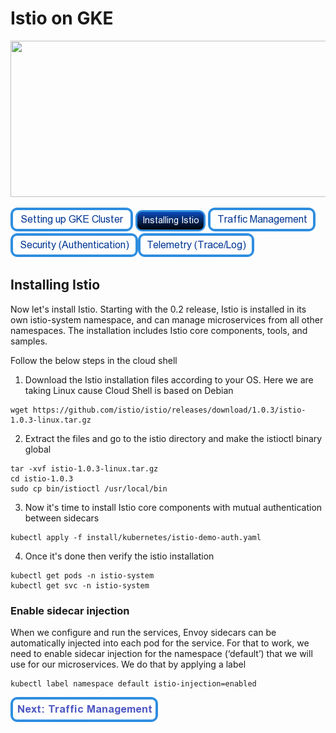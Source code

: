 # Istio on GKE

<img src="https://cdn-images-1.medium.com/max/2000/1*Z_-ulLqHoVA2jOVIEU3G5Q.png" height="250" width="1000"/>

[![Setting Up GKE Cluster](https://github.com/nikitsrj/gdg-istio/blob/master/readme/setupgke.png)](./agenda.md) [![Installing Istio](https://github.com/nikitsrj/gdg-istio/blob/master/readme/enableistio.png)](./istio.md) [![Traffic Management](https://github.com/nikitsrj/gdg-istio/blob/master/readme/traffic.png)](./agenda.md)[![Security Authentication](https://github.com/nikitsrj/gdg-istio/blob/master/readme/authentication.png)](./agenda.md)[![Telemetry](https://github.com/nikitsrj/gdg-istio/blob/master/readme/telem.png)](./agenda.md)

## Installing Istio

Now let's install Istio. Starting with the 0.2 release, Istio is installed in its own istio-system namespace, and can manage microservices from all other namespaces. The installation includes Istio core components, tools, and samples.

Follow the below steps in the cloud shell

1. Download the Istio installation files according to your OS. Here we are taking Linux cause Cloud Shell is based on Debian
```
wget https://github.com/istio/istio/releases/download/1.0.3/istio-1.0.3-linux.tar.gz
```
2. Extract the files and go to the istio directory and make the istioctl binary global
```
tar -xvf istio-1.0.3-linux.tar.gz
cd istio-1.0.3
sudo cp bin/istioctl /usr/local/bin
```
3. Now it's time to install Istio core components with mutual authentication between sidecars
```
kubectl apply -f install/kubernetes/istio-demo-auth.yaml
```
4. Once it's done then verify the istio installation
```
kubectl get pods -n istio-system
kubectl get svc -n istio-system
```

### Enable sidecar injection
When we configure and run the services, Envoy sidecars can be automatically injected into each pod for the service. For that to work, we need to enable sidecar injection for the namespace (‘default’) that we will use for our microservices. We do that by applying a label

```
kubectl label namespace default istio-injection=enabled
```

[![Next: Traffic Management](https://github.com/nikitsrj/gdg-istio/blob/master/readme/nexttraffic.png)](./traffic.md)
